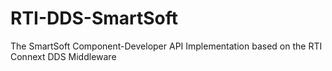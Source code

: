 # RTI-DDS-SmartSoft
The SmartSoft Component-Developer API Implementation based on the RTI Connext DDS Middleware
